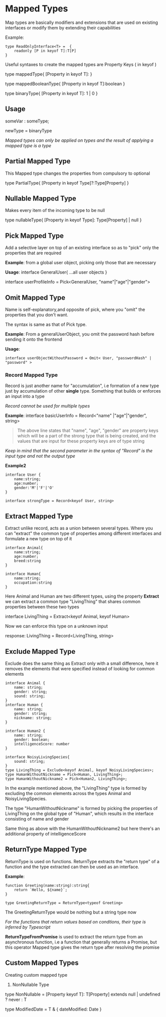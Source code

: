 # Mapped Types

Map types are basically modifiers and extensions that are used on existing interfaces or modify them by extending their capabilities

Example:
``` 
type ReadOnlyInterface<T> =  {
    readonly [P in keyof T]:T[P]
}
```

Useful syntaxes to create the mapped types are Property Keys ( in keyof )

type mappedType<T>{ 
    [Property in keyof T]: <any desired value>
}

type mappedBooleanType<T>{ 
    [Property in keyof T]:boolean
} 

type binaryType<T>{ 
    [Property in keyof T]: 1 | 0
} 

## Usage

someVar : someType;

newType = binaryType<someType> 

 *Mapped types can only be applied on types and the result of applying a mapped type is a type*

## Partial Mapped Type

This Mapped type changes the properties from compulsory to optional

type PartialType<Type>{
    [Property in keyof Type]?:Type[Property]
}

## Nullable Mapped Type

Makes every item of the incoming type to be null

type nullableType<Type>{
    [Property in keyof Type]: Type[Property] | null
} 

## Pick Mapped Type 

Add a selective layer on top of an existing interface so as to "pick" only the properties that are required

**Example**: from a global user object, picking only those that are necessary

**Usage**:
interface GeneralUser{ 
    ...all user objects 
} 

interface userProfileInfo = Pick<GeneralUser, "name"|"age"|"gender"> 


## Omit Mapped Type 

Name is self-explanatory,and opposite of pick, where you "omit" the properties that you don't want. 

The syntax is same as that of Pick type.

**Example**: From a generalUserObject, you omit the password hash before sending it onto the frontend 

**Usage**: 

``` 
interface userObjectWithoutPassword = Omit< User, "passwordHash" | "password" >
``` 
### Record Mapped Type 
Record is just another name for "accumulation", i.e formation of a new type just by accumulation of other **single** type. Something that builds or enforces an input into a type 

*Record cannot be used for multiple types*

**Example**:
interface basicUserInfo = Record<"name" |"age"|"gender", string> 

> The above line states that "name", "age", "gender" are property keys which will be a part of the strong type that is being created, and the values that are input for these property keys are of type string

*Keep in mind that the second parameter in the syntax of "Record" is the input type and not the output type* 

**Example2**

```
interface User {
    name:string;
    age:number;
    gender:'M'|'F'|'O'
}

interface strongType = Record<keyof User, string> 
``` 

## Extract Mapped Type 

Extract unlike record, acts as a union between several types. 
Where you can "extract" the common type of properties among different interfaces and formulate a new type on top of it

``` 
interface Animal{
    name:string;
    age:number;
    breed:string
} 

interface Human{
    name:string;
    occupation:string
} 

``` 

Here Animal and Human are two different types, using the property **Extract** we can extract a common type "LivingThing" that shares common properties between these two types 

interface LivingThing = Extract<keyof Animal, keyof Human> 

Now we can enforce this type on a unknown input 

response: LivingThing = Record<LivingThing, string> 

## Exclude Mapped Type 

Exclude does the same thing as Extract only with a small difference, here it removes the elements that were specified instead of looking for common elements 

```
interface Animal {
    name: string;
    gender: string;
    sound: string;
}
interface Human {
    name: string;
    gender: string;
    nickname: string;
}

interface Human2 {
    name: string;
    gender: boolean;
    intelligenceScore: number
}

interface NoisyLivingSpecies{
    sound: string;
}
type LivingThing = Exclude<keyof Animal, keyof NoisyLivingSpecies>;
type HumanWithoutNickname = Pick<Human, LivingThing>;
type HumanWithoutNickname2 = Pick<Human2, LivingThing>; 
``` 
In the example mentioned above, the "LivingThing" type is formed by excluding the common elements across the types Animal and NoisyLivingSpecies.

The type "HumanWithoutNickname" is formed by picking the properties of LivingThing on the global type of "Human", which results in the interface consisting of name and gender 

Same thing as above with the HumanWithoutNickname2 but here there's an additional property of intelligenceScore


## ReturnType Mapped Type 

ReturnType is used on functions. ReturnType extracts the "return type" of a function and the type extracted can then be used as an interface. 

**Example**:
``` 
function Greeting(name:string):string{
    return `Hello, ${name}`; 
} 

type GreetingReturnType = ReturnType<typeof Greeting>

``` 

The GreetingReturnType would be nothing but a string type now 

*For the functions that return values based on condtions, their type is inferred by Typescript* 

**ReturnTypeFromPromise** is used to extract the return type from an asynchronous function, i.e a function that generally returns a Promise<T>, but this operator Mapped type gives the return type after resolving the promise 


## Custom Mapped Types 

Creating custom mapped type

1) NonNullable Type 

type NonNullable<T> = [Property keyof T]: T[Property] extends null | undefined ? never : T  

type ModifiedDate<T> = T & { 
    dateModified: Date
}

